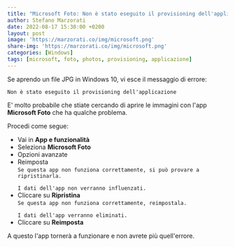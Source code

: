 ```yaml
---
title: "Microsoft Foto: Non è stato eseguito il provisioning dell'applicazione"
author: Stefano Marzorati
date: 2022-08-17 15:30:00 +0200
layout: post
image: 'https://marzorati.co/img/microsoft.png'
share-img: 'https://marzorati.co/img/microsoft.png'
categories: [Windows]
tags: [microsoft, foto, photos, provisioning, applicazione]
---
```

Se aprendo un file JPG in Windows 10, vi esce il messaggio di errore:   

	Non è stato eseguito il provisioning dell'applicazione

E' molto probabile che stiate cercando di aprire le immagini con l'app **Microsoft Foto** che ha qualche problema.      

Procedi come segue:   

- Vai in **App e funzionalità**
- Seleziona **Microsoft Foto**
- Opzioni avanzate
- Reimposta   
<code>Se questa app non funziona correttamente, si può provare a ripristinarla.   
I dati dell'app non verranno influenzati.</code>
- Cliccare su **Ripristina**   
<code>Se questa app non funziona correttamente, reimpostala.   
I dati dell'app verranno eliminati.</code>   
- Cliccare su **Reimposta**   

A questo l'app tornerà a funzionare e non avrete più quell'errore.